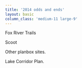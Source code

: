 ```yaml
---
title: '2014 odds and ends'
layout: basic
column_class: 'medium-11 large-9'
---
```


Fox River Trails

Scoot 

Other planbox sites.

Lake Corridor Plan.